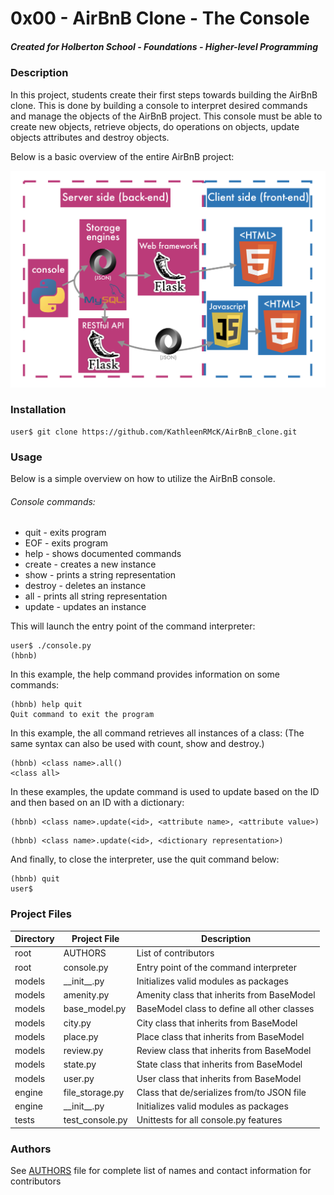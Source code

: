 # 0x00 - AirBnB Clone - The Console
##### Created for Holberton School - Foundations - Higher-level Programming

### Description

In this project, students create their first steps towards building the AirBnB clone. This is done by building a console to interpret desired commands and manage the objects of the AirBnB project. This console must be able to create new objects, retrieve objects, do operations on objects, update objects attributes and destroy objects.

Below is a basic overview of the entire AirBnB project:

![Overview for AirBnB Project](/images/AirBnB_Overview.png)

### Installation
```
user$ git clone https://github.com/KathleenRMcK/AirBnB_clone.git
```

### Usage

Below is a simple overview on how to utilize the AirBnB console.

###### Console commands:
- quit - exits program
- EOF - exits program
- help - shows documented commands
- create - creates a new instance
- show - prints a string representation
- destroy - deletes an instance
- all - prints all string representation
- update - updates an instance 

This will launch the entry point of the command interpreter:
```
user$ ./console.py
(hbnb)
```

In this	example, the help command provides information on some commands:
```
(hbnb) help quit
Quit command to exit the program
```

In this example, the all command retrieves all instances of a class:
(The same syntax can also be used with count, show and destroy.) 
```
(hbnb) <class name>.all()
<class all>
```

In these examples, the update command is used to update based on the ID and then based on an ID with a dictionary:
```
(hbnb) <class name>.update(<id>, <attribute name>, <attribute value>)
```
```
(hbnb) <class name>.update(<id>, <dictionary representation>)
```

And finally, to close the interpreter, use the quit command below:
```
(hbnb) quit
user$
```

### Project Files

| Directory |  Project File   |         Description          |
|-----------|-----------------|------------------------------|
|   root    |  AUTHORS        | List of contributors |
|   root    |  console.py     | Entry point of the command interpreter |
|   models  | \_\_init\_\_.py | Initializes valid modules as packages |
|   models  |  amenity.py     | Amenity class that inherits from BaseModel |
|   models  | base_model.py   | BaseModel class to define all other classes |
|   models  |    city.py      | City class that inherits from BaseModel |
|   models  |    place.py     | Place class that inherits from BaseModel |
|   models  |   review.py     | Review class that inherits from BaseModel |
|   models  |    state.py     | State class that inherits from BaseModel |
|   models  |    user.py      | User class that inherits from BaseModel |
|   engine  | file_storage.py | Class that de/serializes from/to JSON file |
|   engine  | \_\_init\_\_.py | Initializes valid modules as packages |
|   tests   | test_console.py | Unittests for all console.py features |

### Authors
See [AUTHORS](https://github.com/KathleenRMcK/AirBnB_clone/blob/dev/AUTHORS) file for complete list of names and contact information for contributors